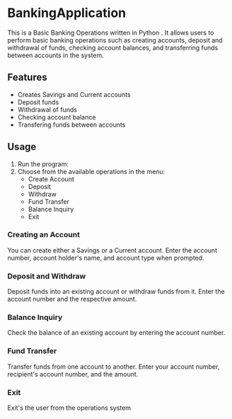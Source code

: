 # BankingApplication
This is a Basic Banking Operations written in Python . It allows users to perform basic banking operations such as creating accounts, deposit and withdrawal of funds, checking account balances, and transferring funds between accounts in the system.


## Features
- Creates Savings and Current accounts
- Deposit funds 
- Withdrawal of funds
- Checking account balance
- Transfering funds between accounts


## Usage
1. Run the program: 
2. Choose from the available operations in the menu:
   - Create Account
   - Deposit
   - Withdraw
   - Fund Transfer
   - Balance Inquiry
   - Exit


### Creating an Account
You can create either a Savings or a Current account. Enter the account number, account holder's name, and account type when prompted.


### Deposit and Withdraw
Deposit funds into an existing account or withdraw funds from it. Enter the account number and the respective amount.


### Balance Inquiry
Check the balance of an existing account by entering the account number.


### Fund Transfer
Transfer funds from one account to another. Enter your account number, recipient's account number, and the amount.

### Exit
Exit's the user from the operations system
